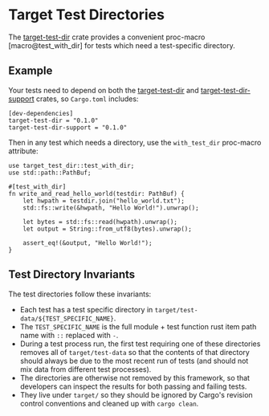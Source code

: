 # Target Test Directories

The [target-test-dir](crate) crate provides a convenient proc-macro [macro@test_with_dir] for tests which need a test-specific directory.

## Example

Your tests need to depend on both the [target-test-dir](crate) and [target-test-dir-support](target_test_dir_support) crates, so `Cargo.toml` includes:

```ignore
[dev-dependencies]
target-test-dir = "0.1.0"
target-test-dir-support = "0.1.0"
```

Then in any test which needs a directory, use the `with_test_dir` proc-macro attribute:

```
use target_test_dir::test_with_dir;
use std::path::PathBuf;

#[test_with_dir]
fn write_and_read_hello_world(testdir: PathBuf) {
    let hwpath = testdir.join("hello_world.txt");
    std::fs::write(&hwpath, "Hello World!").unwrap();

    let bytes = std::fs::read(hwpath).unwrap();
    let output = String::from_utf8(bytes).unwrap();

    assert_eq!(&output, "Hello World!");
}
```

## Test Directory Invariants

 The test directories follow these invariants:

- Each test has a test specific directory in `target/test-data/${TEST_SPECIFIC_NAME}`.
- The `TEST_SPECIFIC_NAME` is the full module + test function rust item path name with `::` replaced with `-`.
- During a test process run, the first test requiring one of these directories removes all of `target/test-data` so that the contents of that directory should always be due to the most recent run of tests (and should not mix data from different test processes).
- The directories are otherwise not removed by this framework, so that developers can inspect the results for both passing and failing tests.
- They live under `target/` so they should be ignored by Cargo's revision control conventions and cleaned up with `cargo clean`.
